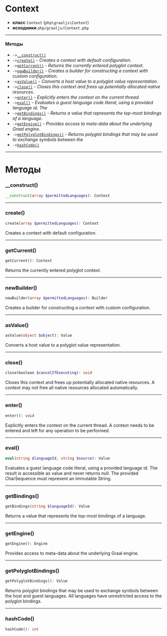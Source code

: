 # Context

- **класс** `Context` (`php\graaljs\Context`)
- **исходники** `php/graaljs/Context.php`

---

#### Методы

- `->`[`__construct()`](#method-__construct)
- `->`[`create()`](#method-create) - _Creates a context with default configuration._
- `->`[`getCurrent()`](#method-getcurrent) - _Returns the currently entered polyglot context._
- `->`[`newBuilder()`](#method-newbuilder) - _Creates a builder for constructing a context with custom configuration._
- `->`[`asValue()`](#method-asvalue) - _Converts a host value to a polyglot value representation._
- `->`[`close()`](#method-close) - _Closes this context and frees up potentially allocated native resources._
- `->`[`enter()`](#method-enter) - _Explicitly enters the context on the current thread._
- `->`[`eval()`](#method-eval) - _Evaluates a guest language code literal, using a provided language id. The_
- `->`[`getBindings()`](#method-getbindings) - _Returns a value that represents the top-most bindings of a language._
- `->`[`getEngine()`](#method-getengine) - _Provides access to meta-data about the underlying Graal engine._
- `->`[`getPolyglotBindings()`](#method-getpolyglotbindings) - _Returns polyglot bindings that may be used to exchange symbols between the_
- `->`[`hashCode()`](#method-hashcode)

---
# Методы

<a name="method-__construct"></a>

### __construct()
```php
__construct(array $permittedLanguages): Context
```

---

<a name="method-create"></a>

### create()
```php
create(array $permittedLanguages): Context
```
Creates a context with default configuration.

---

<a name="method-getcurrent"></a>

### getCurrent()
```php
getCurrent(): Context
```
Returns the currently entered polyglot context.

---

<a name="method-newbuilder"></a>

### newBuilder()
```php
newBuilder(array $permittedLanguages): Builder
```
Creates a builder for constructing a context with custom configuration.

---

<a name="method-asvalue"></a>

### asValue()
```php
asValue(object $object): Value
```
Converts a host value to a polyglot value representation.

---

<a name="method-close"></a>

### close()
```php
close(boolean $cancelIfExecuting): void
```
Closes this context and frees up potentially allocated native resources.
A context may not free all native resources allocated automatically.

---

<a name="method-enter"></a>

### enter()
```php
enter(): void
```
Explicitly enters the context on the current thread.
A context needs to be entered and left for any operation to be performed.

---

<a name="method-eval"></a>

### eval()
```php
eval(string $languageId, string $source): Value
```
Evaluates a guest language code literal, using a provided language id. The
result is accessible as value and never returns null. The provided
CharSequence must represent an immutable String.

---

<a name="method-getbindings"></a>

### getBindings()
```php
getBindings(string $languageId): Value
```
Returns a value that represents the top-most bindings of a language.

---

<a name="method-getengine"></a>

### getEngine()
```php
getEngine(): Engine
```
Provides access to meta-data about the underlying Graal engine.

---

<a name="method-getpolyglotbindings"></a>

### getPolyglotBindings()
```php
getPolyglotBindings(): Value
```
Returns polyglot bindings that may be used to exchange symbols between the
host and guest languages. All languages have unrestricted access to the
polyglot bindings.

---

<a name="method-hashcode"></a>

### hashCode()
```php
hashCode(): int
```